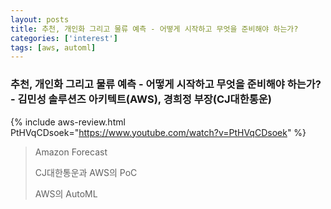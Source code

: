 ```yaml
---
layout: posts
title: 추천, 개인화 그리고 물류 예측 - 어떻게 시작하고 무엇을 준비해야 하는가?
categories: ['interest']
tags: [aws, automl]
---
```


### 추천, 개인화 그리고 물류 예측 - 어떻게 시작하고 무엇을 준비해야 하는가? - 김민성 솔루션즈 아키텍트(AWS), 경희정 부장(CJ대한통운)

 {% include aws-review.html PtHVqCDsoek="https://www.youtube.com/watch?v=PtHVqCDsoek" %}  


> Amazon Forecast
> 
> CJ대한통운과 AWS의 PoC
> 
> AWS의 AutoML

